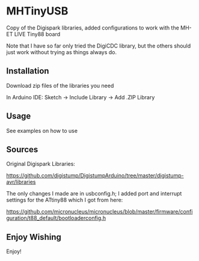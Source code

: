 # MHTinyUSB
Copy of the Digispark libraries, added configurations to work with the MH-ET LIVE Tiny88 board

Note that I have so far only tried the DigiCDC library, but the others should just work without trying as things always do.

## Installation
Download zip files of the libraries you need

In Arduino IDE: Sketch -> Include Library -> Add .ZIP Library

## Usage
See examples on how to use

## Sources
Original Digispark Libraries:

https://github.com/digistump/DigistumpArduino/tree/master/digistump-avr/libraries

The only changes I made are in usbconfig.h; I added port and interrupt settings for the ATtiny88 which I got from here:

https://github.com/micronucleus/micronucleus/blob/master/firmware/configuration/t88_default/bootloaderconfig.h

## Enjoy Wishing
Enjoy!
